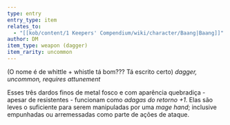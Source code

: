 ```yaml
---
type: entry
entry_type: item
relates_to:
  - "[[kob/content/1 Keepers' Compendium/wiki/character/Baang|Baang]]"
author: DM
item_type: weapon (dagger)
item_rarity: uncommon
---
```

(O nome é de whittle + whistle tá bom??? Tá escrito certo)
*dagger, uncommon, requires attunement*

Esses três dardos finos de metal fosco e com aparência quebradiça - apesar de resistentes - funcionam como *adagas do retorno +1*. Elas são leves o suficiente para serem manipuladas por uma *mage hand*; inclusive empunhadas ou arremessadas como parte de ações de ataque.
